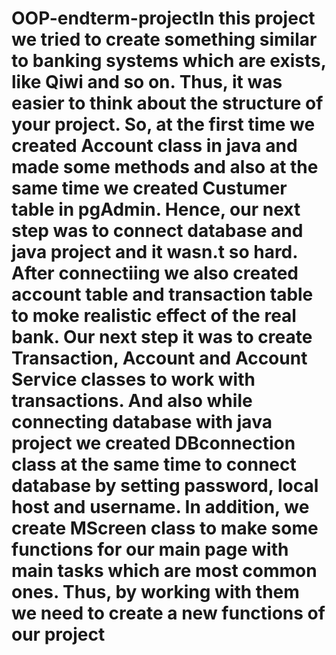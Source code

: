 # OOP-endterm-projectIn this project we tried to create something similar to banking systems which are exists, like Qiwi and so on. Thus, it was easier to think about the structure of your project. So, at the first time we created Account class in java and made some methods and also at the same time we created Custumer table in pgAdmin. Hence, our next step was to connect database and java project and it wasn.t so hard. After connectiing we also created account table and transaction table to moke realistic effect of the real bank. Our next step it was to create Transaction, Account and Account Service classes to work with transactions. And also while connecting database with java project we created DBconnection class at the same time to connect database by setting password, local host and username. In addition, we create MScreen class to make some functions for our main page with main tasks which are most common ones. Thus, by working with them we need to create a new functions of our project  
